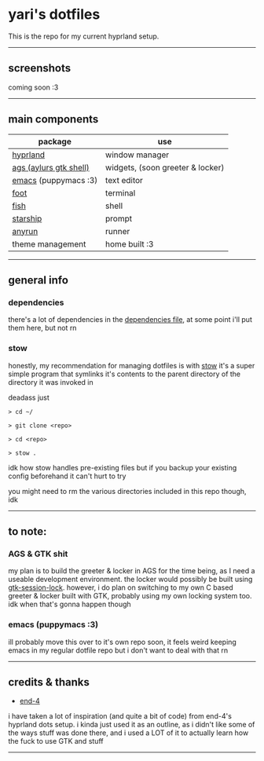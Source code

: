 # yari's dotfiles
This is the repo for my current hyprland setup.

___

## screenshots
coming soon :3

___

## main components
| package                                                     | use                              |
|-------------------------------------------------------------|----------------------------------|
| [hyprland](https://github.com/hyprwm/Hyprland)              | window manager                   |
| [ags (aylurs gtk shell)](https://github.com/Aylur/ags)      | widgets, (soon greeter & locker) |
| [emacs](https://www.gnu.org/software/emacs/) (puppymacs :3) | text editor                      |
| [foot](https://codeberg.org/dnkl/foot)                      | terminal                         |
| [fish](https://github.com/fish-shell/fish-shell)            | shell                            |
| [starship](https://github.com/starship/starship)            | prompt                           |
| [anyrun](https://github.com/anyrun-org/anyrun)              | runner                           |
| theme management                                            | home built :3                    |

___

## general info

### dependencies
there's a lot of dependencies in the [dependencies file](dependencies), at some point i'll put them here, but not rn

### stow
honestly, my recommendation for managing dotfiles is with [stow](https://www.gnu.org/software/stow/)
it's a super simple program that symlinks it's contents to the parent directory of the directory it was invoked in

deadass just

``` 
> cd ~/

> git clone <repo>

> cd <repo>

> stow .
```

idk how stow handles pre-existing files but if you backup your existing config beforehand it can't hurt to try

you might need to rm the various directories included in this repo though, idk

___

## to note:
### AGS & GTK shit
my plan is to build the greeter & locker in AGS for the time being, as I need a useable development environment.
the locker would possibly be built using [gtk-session-lock](https://github.com/Cu3PO42/gtk-session-lock).
however, i do plan on switching to my own C based greeter & locker built with GTK, probably using my own locking system too. idk when that's gonna happen though

### emacs (puppymacs :3)
ill probably move this over to it's own repo soon, it feels weird keeping emacs in my regular dotfile repo but i don't want to deal with that rn

___

## credits & thanks
- [end-4](https://github.com/end-4)

i have taken a lot of inspiration (and quite a bit of code) from end-4's hyprland dots setup.
i kinda just used it as an outline, as i didn't like some of the ways stuff was done there, and i used a LOT of it to actually learn how the fuck to use GTK and stuff


___
